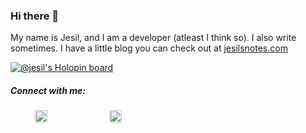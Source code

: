 ### Hi there 👋

My name is Jesil, and I am a developer (atleast I think so). 
I also write sometimes. I have a little blog you can check out at <a href="https://www.jesilsnotes.com/">jesilsnotes.com</a>

<!--
**the-provost/the-provost** is a ✨ _special_ ✨ repository because its `README.md` (this file) appears on your GitHub profile.

Here are some ideas to get you started:

- 🔭 I’m currently working on ...
- 🌱 I’m currently learning ...
- 👯 I’m looking to collaborate on ...
- 🤔 I’m looking for help with ...
- 💬 Ask me about ...
- 📫 How to reach me: ...
- 😄 Pronouns: ...
- ⚡ Fun fact: ...
-->

[![@jesil's Holopin board](https://holopin.me/jesil)](https://holopin.io/@jesil)

##### Connect with me: 

&nbsp;&nbsp;&nbsp; &nbsp;&nbsp;&nbsp;&nbsp;&nbsp;
<a href="https://twitter.com/jesiljose"><img src="https://img.icons8.com/android/24/000000/twitter.png" height="20px" width="20px"/></a>
&nbsp;&nbsp;&nbsp; &nbsp;&nbsp;&nbsp; &nbsp;&nbsp;&nbsp; &nbsp;&nbsp;&nbsp; &nbsp;&nbsp;&nbsp; &nbsp;&nbsp;&nbsp;
<a href="https://www.linkedin.com/in/jesiljose/"><img src="https://img.icons8.com/android/24/000000/linkedin.png" height="20px" width="20px"/></a>
